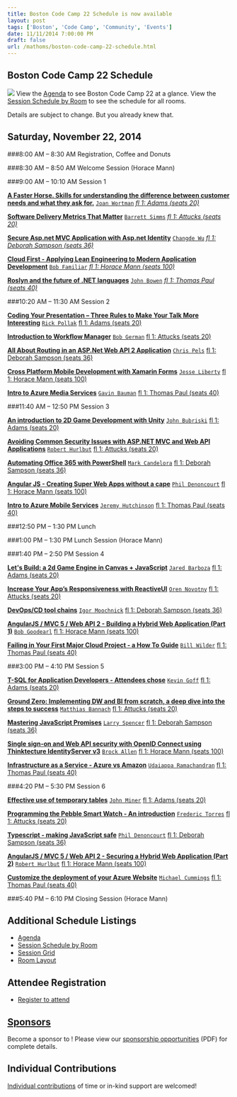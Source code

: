 ```yaml
---
title: Boston Code Camp 22 Schedule is now available
layout: post 
tags: ['Boston', 'Code Camp', 'Community', 'Events'] 
date: 11/11/2014 7:00:00 PM 
draft: false 
url: /mathoms/boston-code-camp-22-schedule.html
---
```


Boston Code Camp 22 Schedule
----------------------------

![](http://www.bostoncodecamp.com/Content/images/header-bground.jpg)
View the [Agenda](http://www.bostoncodecamp.com/CC22/Schedule/Agenda) to
see Boston Code Camp 22 at a glance. View the [Session Schedule by
Room](http://www.bostoncodecamp.com/CC22/Schedule/Rooms) to see the
schedule for all rooms.

Details are subject to change. But you already knew that.

## Saturday, November 22, 2014

###8:00 AM – 8:30 AM Registration, Coffee and Donuts

###8:30 AM – 8:50 AM Welcome Session (Horace Mann)

###9:00 AM – 10:10 AM Session 1

[**A Faster Horse. Skills for understanding the difference between customer needs and what they ask for.**](http://ww.bostoncodecamp.com/CC22/Sessions/Details/12200) [```Joan Wortman```](http://www.bostoncodecamp.com/CC22/Presenters/Details/13173) *[fl 1: Adams (seats 20)](http://www.bostoncodecamp.com/CC22/Schedule/Room/1038)*

[**Software Delivery Metrics That Matter**](http://www.bostoncodecamp.com/CC22/Sessions/Details/11194) [```Barrett Simms```](http://www.bostoncodecamp.com/CC22/Presenters/Details/11170) *[fl 1: Attucks (seats 20)](http://www.bostoncodecamp.com/CC22/Schedule/Room/1040)*

[**Secure Asp.net MVC Application with Asp.net Identity**](http://www.bostoncodecamp.com/CC22/Sessions/Details/12201) [```Changde Wu```](http://www.bostoncodecamp.com/CC22/Presenters/Details/13174) *[fl 1: Deborah Sampson (seats 36)](http://www.bostoncodecamp.com/CC22/Schedule/Room/1041)*

[**Cloud First - Applying Lean Engineering to Modern Application Development**](http://www.bostoncodecamp.com/CC22/Sessions/Details/12205) [```Bob Familiar```](http://www.bostoncodecamp.com/CC22/Presenters/Details/13179) *[fl 1: Horace Mann (seats 100)](http://www.bostoncodecamp.com/CC22/Schedule/Room/1042)*

[**Roslyn and the future of .NET languages**](http://www.bostoncodecamp.com/CC22/Sessions/Details/12209) [```John Bowen```](http://www.bostoncodecamp.com/CC22/Presenters/Details/12172) *[fl 1: Thomas Paul (seats 40)](http://www.bostoncodecamp.com/CC22/Schedule/Room/1043)*

###10:20 AM – 11:30 AM Session 2

[**Coding Your Presentation – Three Rules to Make Your Talk More Interesting**](http://www.bostoncodecamp.com/CC22/Sessions/Details/12208) [```Rick Pollak```](http://www.bostoncodecamp.com/CC22/Presenters/Details/13171) [fl 1: Adams (seats 20)](http://www.bostoncodecamp.com/CC22/Schedule/Room/1038)

[**Introduction to Workflow Manager**](http://www.bostoncodecamp.com/CC22/Sessions/Details/10211) [```Bob German```](http://www.bostoncodecamp.com/CC22/Presenters/Details/11178) [fl 1: Attucks (seats 20)](http://www.bostoncodecamp.com/CC22/Schedule/Room/1040)

[**All About Routing in an ASP.Net Web API 2 Application**](http://www.bostoncodecamp.com/CC22/Sessions/Details/12211) [```Chris Pels```](http://www.bostoncodecamp.com/CC22/Presenters/Details/13182) [fl 1: Deborah Sampson (seats 36)](http://www.bostoncodecamp.com/CC22/Schedule/Room/1041)

[**Cross Platform Mobile Development with Xamarin Forms**](http://www.bostoncodecamp.com/CC22/Sessions/Details/10195) [```Jesse Liberty```](http://www.bostoncodecamp.com/CC22/Presenters/Details/11168) [fl 1: Horace Mann (seats 100)](http://www.bostoncodecamp.com/CC22/Schedule/Room/1042)

[**Intro to Azure Media Services**](http://www.bostoncodecamp.com/CC22/Sessions/Details/12204) [```Gavin Bauman```](http://www.bostoncodecamp.com/CC22/Presenters/Details/13177) [fl 1: Thomas Paul (seats 40)](http://www.bostoncodecamp.com/CC22/Schedule/Room/1043)

###11:40 AM – 12:50 PM Session 3

[**An introduction to 2D Game Development with Unity**](http://www.bostoncodecamp.com/CC22/Sessions/Details/10194) [```John Bubriski```](http://www.bostoncodecamp.com/CC22/Presenters/Details/11167) [fl 1: Adams (seats 20)](http://www.bostoncodecamp.com/CC22/Schedule/Room/1038)

[**Avoiding Common Security Issues with ASP.NET MVC and Web API Applications**](http://www.bostoncodecamp.com/CC22/Sessions/Details/12210) [```Robert Hurlbut```](http://www.bostoncodecamp.com/CC22/Presenters/Details/12169) [fl 1: Attucks (seats 20)](http://www.bostoncodecamp.com/CC22/Schedule/Room/1040)

[**Automating Office 365 with PowerShell**](http://www.bostoncodecamp.com/CC22/Sessions/Details/12207) [```Mark Candelora```](http://www.bostoncodecamp.com/CC22/Presenters/Details/13181) [fl 1: Deborah Sampson (seats 36)](http://www.bostoncodecamp.com/CC22/Schedule/Room/1041)

[**Angular JS - Creating Super Web Apps without a cape**](http://www.bostoncodecamp.com/CC22/Sessions/Details/10205) [```Phil Denoncourt```](http://www.bostoncodecamp.com/CC22/Presenters/Details/11175) [fl 1: Horace Mann (seats 100)](http://www.bostoncodecamp.com/CC22/Schedule/Room/1042)

[**Intro to Azure Mobile Services**](http://www.bostoncodecamp.com/CC22/Sessions/Details/12206) [```Jeremy Hutchinson```](http://www.bostoncodecamp.com/CC22/Presenters/Details/13180) [fl 1: Thomas Paul (seats 40)](http://www.bostoncodecamp.com/CC22/Schedule/Room/1043)

###12:50 PM – 1:30 PM Lunch

###1:00 PM – 1:30 PM Lunch Session (Horace Mann)

###1:40 PM – 2:50 PM Session 4

[**Let's Build: a 2d Game Engine in Canvas + JavaScript**](http://www.bostoncodecamp.com/CC22/Sessions/Details/10197) [```Jared Barboza```](http://www.bostoncodecamp.com/CC22/Presenters/Details/11169) [fl 1: Adams (seats 20)](http://www.bostoncodecamp.com/CC22/Schedule/Room/1038)

[**Increase Your App’s Responsiveness with ReactiveUI**](http://www.bostoncodecamp.com/CC22/Sessions/Details/11199) [```Oren Novotny```](http://www.bostoncodecamp.com/CC22/Presenters/Details/12171) [fl 1: Attucks (seats 20)](http://www.bostoncodecamp.com/CC22/Schedule/Room/1040)

[**DevOps/CD tool chains**](http://www.bostoncodecamp.com/CC22/Sessions/Details/10202) [```Igor Moochnick```](http://www.bostoncodecamp.com/CC22/Presenters/Details/11173) [fl 1: Deborah Sampson (seats 36)](http://www.bostoncodecamp.com/CC22/Schedule/Room/1041)

[**AngularJS / MVC 5 / Web API 2 - Building a Hybrid Web Application (Part 1)**](http://www.bostoncodecamp.com/CC22/Sessions/Details/11195) [```Bob Goodearl```](http://www.bostoncodecamp.com/CC22/Presenters/Details/12168) [fl 1: Horace Mann (seats 100)](http://www.bostoncodecamp.com/CC22/Schedule/Room/1042)

[**Failing in Your First Major Cloud Project - a How To Guide**](http://www.bostoncodecamp.com/CC22/Sessions/Details/10203) [```Bill Wilder```](http://www.bostoncodecamp.com/CC22/Presenters/Details/11174) [fl 1: Thomas Paul (seats 40)](http://www.bostoncodecamp.com/CC22/Schedule/Room/1043)

###3:00 PM – 4:10 PM Session 5

[**T-SQL for Application Developers - Attendees chose**](http://www.bostoncodecamp.com/CC22/Sessions/Details/10198) [```Kevin Goff```](http://www.bostoncodecamp.com/CC22/Presenters/Details/11171) [fl 1: Adams (seats 20)](http://www.bostoncodecamp.com/CC22/Schedule/Room/1038)

[**Ground Zero: Implementing DW and BI from scratch, a deep dive into the steps to success**](http://www.bostoncodecamp.com/CC22/Sessions/Details/10200) [```Matthias Bannach```](http://www.bostoncodecamp.com/CC22/Presenters/Details/11172) [fl 1: Attucks (seats 20)](http://www.bostoncodecamp.com/CC22/Schedule/Room/1040)

[**Mastering JavaScript Promises**](http://www.bostoncodecamp.com/CC22/Sessions/Details/10207) [```Larry Spencer```](http://www.bostoncodecamp.com/CC22/Presenters/Details/11176) [fl 1: Deborah Sampson (seats 36)](http://www.bostoncodecamp.com/CC22/Schedule/Room/1041)

[**Single sign-on and Web API security with OpenID Connect using Thinktecture IdentityServer v3**](http://www.bostoncodecamp.com/CC22/Sessions/Details/12202) [```Brock Allen```](http://www.bostoncodecamp.com/CC22/Presenters/Details/13175) [fl 1: Horace Mann (seats 100)](http://www.bostoncodecamp.com/CC22/Schedule/Room/1042)

[**Infrastructure as a Service - Azure vs Amazon**](http://www.bostoncodecamp.com/CC22/Sessions/Details/11198) [```Udaiappa Ramachandran```](http://www.bostoncodecamp.com/CC22/Presenters/Details/12170) [fl 1: Thomas Paul (seats 40)](http://www.bostoncodecamp.com/CC22/Schedule/Room/1043)

###4:20 PM – 5:30 PM Session 6

[**Effective use of temporary tables**](http://www.bostoncodecamp.com/CC22/Sessions/Details/10210) [```John Miner```](http://www.bostoncodecamp.com/CC22/Presenters/Details/11177) [fl 1: Adams (seats 20)](http://www.bostoncodecamp.com/CC22/Schedule/Room/1038)

[**Programming the Pebble Smart Watch - An introduction**](http://www.bostoncodecamp.com/CC22/Sessions/Details/12199) [```Frederic Torres```](http://www.bostoncodecamp.com/CC22/Presenters/Details/13172) [fl 1: Attucks (seats 20)](http://www.bostoncodecamp.com/CC22/Schedule/Room/1040)

[**Typescript - making JavaScript safe**](http://www.bostoncodecamp.com/CC22/Sessions/Details/10206) [```Phil Denoncourt```](http://www.bostoncodecamp.com/CC22/Presenters/Details/11175) [fl 1: Deborah Sampson (seats 36)](http://www.bostoncodecamp.com/CC22/Schedule/Room/1041)

[**AngularJS / MVC 5 / Web API 2 - Securing a Hybrid Web Application (Part 2)**](http://www.bostoncodecamp.com/CC22/Sessions/Details/11196) [```Robert Hurlbut```](http://www.bostoncodecamp.com/CC22/Presenters/Details/12169) [fl 1: Horace Mann (seats 100)](http://www.bostoncodecamp.com/CC22/Schedule/Room/1042)

[**Customize the deployment of your Azure Website**](http://www.bostoncodecamp.com/CC22/Sessions/Details/12203) [```Michael Cummings```](http://www.bostoncodecamp.com/CC22/Presenters/Details/13176) [fl 1: Thomas Paul (seats 40)](http://www.bostoncodecamp.com/CC22/Schedule/Room/1043)

###5:40 PM – 6:10 PM Closing Session (Horace Mann)

## Additional Schedule Listings

-   [Agenda](http://www.bostoncodecamp.com/CC22/Schedule/Agenda)
-   [Session Schedule by Room](http://www.bostoncodecamp.com/CC22/Schedule/Rooms)
-   [Session Grid](http://www.bostoncodecamp.com/CC22/Schedule/SessionGrid)
-   [Room Layout](http://www.bostoncodecamp.com/CC22/Schedule/RoomLayout)

## Attendee Registration

-   [Register to attend](http://bostoncodecamp22.eventbrite.com/)

## [Sponsors](http://www.bostoncodecamp.com/CC22/Sponsors)

Become a sponsor to ! Please view our [sponsorship opportunities](http://ccboston.blob.core.windows.net/ccmisc/BostonCodeCampSponsorship2.pdf) (PDF) for complete details.

## Individual Contributions

[Individual contributions](http://www.bostoncodecamp.com/CC22/Volunteers/Index) of time or in-kind support are welcomed!
